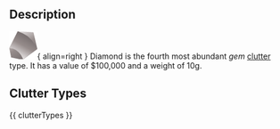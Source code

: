 ## Description
![](../static/clutter/clutter-diamond.png "Diamond Icon"){ align=right }
Diamond is the fourth most abundant *gem* [clutter](/clutter "All Clutter Types") type. It has a value of $100,000 and a weight of 10g.

## Clutter Types
{{ clutterTypes }}